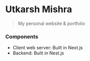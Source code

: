 # Utkarsh Mishra

> My personal website & portfolio

### Components
- Client web server: Built in Next.js
- Backend: Built in Nest.js
